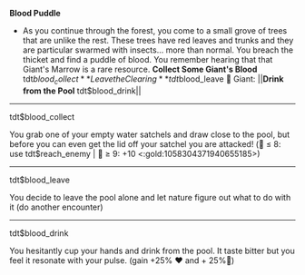 **__Blood Puddle__**
- As you continue through the forest, you come to a small grove of trees that are unlike the rest. These trees have red leaves and trunks and they are particular swarmed with insects... more than normal. You breach the thicket and find a puddle of blood. You remember hearing that that Giant's Marrow is a rare resource.
**Collect Some Giant's Blood** tdt$blood_collect
**Leave the Clearing** tdt$blood_leave
🦷 Giant: ||**Drink from the Pool** tdt$blood_drink||

-------------
tdt$blood_collect

You grab one of your empty water satchels and draw close to the pool, but before you can even get the lid off your satchel you are attacked! (🎲 ≤ 8: use tdt$reach_enemy | 🎲 ≥ 9: +10 <:gold:1058304371940655185>)

-------------
tdt$blood_leave

You decide to leave the pool alone and let nature figure out what to do with it (do another encounter)

-------------
tdt$blood_drink

You hesitantly cup your hands and drink from the pool. It taste bitter but you feel it resonate with your pulse. (gain +25% ❤️ and + 25%🔷)